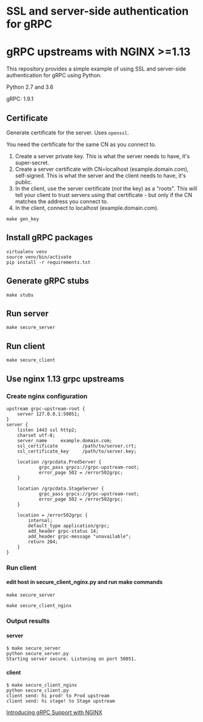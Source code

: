 # SSL and server-side authentication for gRPC
# gRPC upstreams with NGINX >=1.13

This repository provides a simple example of using SSL and server-side authentication for gRPC using Python.

Python 2.7 and 3.6

gRPC: 1.9.1

## Certificate

Generate certificate for the server. Uses `openssl`.

You need the certificate for the same CN as you connect to.

1. Create a server private key. This is what the server needs to have, it's super-secret.
2. Create a server certificate with CN=localhost (example.domain.com), self-signed. This is what the server and the client needs to have, it's public.
3. In the client, use the server certificate (*not* the key) as a "roots". This will tell your client to trust servers using that certificate - but only if the CN matches the address you connect to.
4. In the client, connect to localhost (example.domain.com).

```
make gen_key
```

## Install gRPC packages

```
virtualenv venv
source venv/bin/activate
pip install -r requirements.txt
```

## Generate gRPC stubs

```
make stubs
```

## Run server

```
make secure_server
```

## Run client

```
make secure_client
```

## Use nginx 1.13 grpc upstreams
### Create nginx configuration
```
upstream grpc-upstream-root {
    server 127.0.0.1:50051;
}
server {
    listen 1443 ssl http2;
    charset utf-8;
    server_name     example.domain.com;
    ssl_certificate         /path/to/server.crt;
    ssl_certificate_key     /path/to/server.key;

    location /grpcdata.ProdServer {
            grpc_pass grpcs://grpc-upstream-root;
            error_page 502 = /error502grpc;
    }

    location /grpcdata.StageServer {
            grpc_pass grpcs://grpc-upstream-root;
            error_page 502 = /error502grpc;
    }

    location = /error502grpc {
        internal;
        default_type application/grpc;
        add_header grpc-status 14;
        add_header grpc-message "unavailable";
        return 204;
    }
}
```
### Run client
#### edit host in secure_client_nginx.py and run make commands
```
make secure_server
```
```
make secure_client_nginx
```

### Output results
#### server
```
$ make secure_server
python secure_server.py
Starting server secure. Listening on port 50051.
```
#### client
```
$ make secure_client_nginx
python secure_client.py
client send: hi prod! to Prod upstream
client send: hi stage! to Stage upstream
```
[Introducing gRPC Support with NGINX](https://www.nginx.com/blog/nginx-1-13-10-grpc/?utm_campaign=core&utm_medium=blog&utm_source=youtube&utm_content=grpc)
